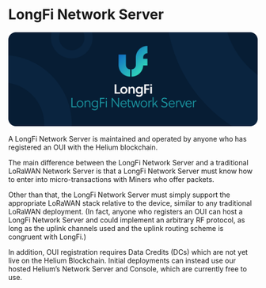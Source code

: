 # LongFi Network Server

![](../.gitbook/assets/artboard-copy-22.jpg)

A LongFi Network Server is maintained and operated by anyone who has registered an OUI with the Helium blockchain.

The main difference between the LongFi Network Server and a traditional LoRaWAN Network Server is that a LongFi Network Server must know how to enter into micro-transactions with Miners who offer packets.

Other than that, the LongFi Network Server must simply support the appropriate LoRaWAN stack relative to the device, similar to any traditional LoRaWAN deployment. \(In fact, anyone who registers an OUI can host a LongFi Network Server and could implement an arbitrary RF protocol, as long as the uplink channels used and the uplink routing scheme is congruent with LongFi.\)

In addition, OUI registration requires Data Credits \(DCs\) which are not yet live on the Helium Blockchain. Initial deployments can instead use our hosted Helium’s Network Server and Console, which are currently free to use.

